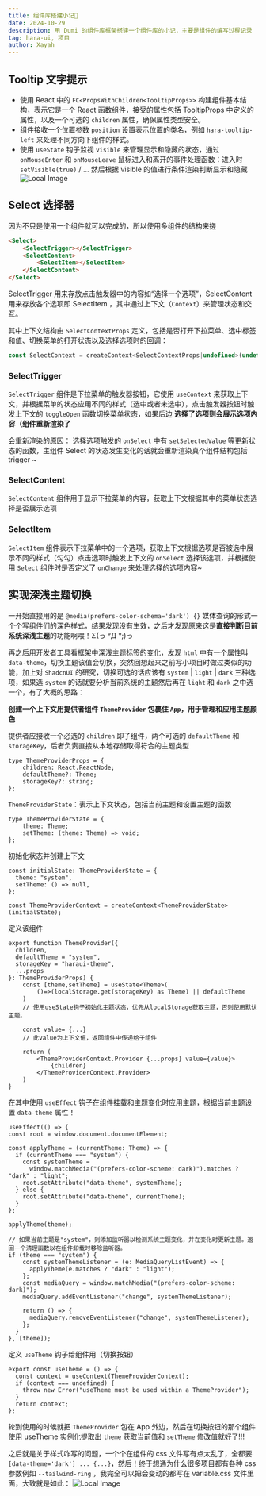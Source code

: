 ```yaml
---
title: 组件库搭建小记🐥
date: 2024-10-29
description: 用 Dumi 的组件库框架搭建一个组件库的小记，主要是组件的编写过程记录
tag: hara-ui, 项目
author: Xayah
---
```


## Tooltip 文字提示
+ 使用 React 中的 `FC<PropsWithChildren<TooltipProps>>` 构建组件基本结构，表示它是一个 React 函数组件，接受的属性包括 TooltipProps 中定义的属性，以及一个可选的 `children` 属性，确保属性类型安全。
+ 组件接收一个位置参数 `position` 设置表示位置的类名，例如 `hara-tooltip-left` 来处理不同方向下组件的样式。
+ 使用 `useState` 钩子监视 `visible` 来管理显示和隐藏的状态，通过 ` onMouseEnter ` 和 ` onMouseLeave ` 鼠标进入和离开的事件处理函数：进入时 `setVisible(true)` / ... 然后根据 visible 的值进行条件渲染判断显示和隐藏
![Local Image](../../public/images/tooltip01.png)

## Select 选择器
因为不只是使用一个组件就可以完成的，所以使用多组件的结构来搓
```html
<Select>
	<SelectTrigger></SelectTrigger>
	<SelectContent>
	    <SelectItem></SelectItem>
	</SelectContent>
</Select>
```
SelectTrigger 用来存放点击触发器中的内容如“选择一个选项”，SelectContent 用来存放各个选项即 SelectItem ，其中通过上下文（`Context`）来管理状态和交互。

其中上下文结构由 `SelectContextProps` 定义，包括是否打开下拉菜单、选中标签和值、切换菜单的打开状态以及选择选项时的回调：
```js
const SelectContext = createContext<SelectContextProps|undefined>(undefined)
```
### SelectTrigger
`SelectTrigger` 组件是下拉菜单的触发器按钮，它使用 `useContext` 来获取上下文，并根据菜单的状态应用不同的样式（选中或者未选中），点击触发器按钮时触发上下文的 `toggleOpen` 函数切换菜单状态，如果后边 **选择了选项则会展示选项内容（组件重新渲染了**

会重新渲染的原因：
选择选项触发的 `onSelect` 中有 `setSelectedValue` 等更新状态的函数，主组件 Select 的状态发生变化的话就会重新渲染真个组件结构包括 trigger ~
### SelectContent
`SelectContent` 组件用于显示下拉菜单的内容，获取上下文根据其中的菜单状态选择是否展示选项
### SelectItem
`SelectItem` 组件表示下拉菜单中的一个选项，获取上下文根据选项是否被选中展示不同的样式（勾勾）点击选项时触发上下文的 `onSelect` 选择该选项，并根据使用 `Select` 组件时是否定义了 `onChange` 来处理选择的选项内容~

## 实现深浅主题切换
一开始直接用的是 `@media(prefers-color-schema='dark') {}` 媒体查询的形式一个个写组件们的深色样式，结果发现没有生效，之后才发现原来这是**直接判断目前系统深浅主题**的功能啊喂！Σ(っ °Д °;)っ

再之后用开发者工具看框架中深浅主题标签的变化，发现 `html` 中有一个属性叫 `data-theme`，切换主题该值会切换，突然回想起来之前写小项目时做过类似的功能，加上对 `ShadcnUI` 的研究，切换可选的话应该有 `system` | `light` | `dark` 三种选项，如果选 `system` 的话就要分析当前系统的主题然后再在 `light` 和 `dark` 之中选一个，有了大概的思路：

**创建一个上下文用提供者组件 `ThemeProvider` 包裹住 ` App `，用于管理和应用主题颜色**

提供者应接收一个必选的 `children` 即子组件，两个可选的 `defaultTheme` 和 `storageKey`，后者负责直接从本地存储取得符合的主题类型
```tsx
type ThemeProviderProps = {
	children: React.ReactNode;
	defaultTheme?: Theme;
	storageKey?: string;
};
```

`ThemeProviderState`：表示上下文状态，包括当前主题和设置主题的函数
```tsx
type ThemeProviderState = {
	theme: Theme;
	setTheme: (theme: Theme) => void;
};
```

初始化状态并创建上下文
```tsx
const initialState: ThemeProviderState = {
  theme: "system",
  setTheme: () => null,
};

const ThemeProviderContext = createContext<ThemeProviderState>(initialState);
```

定义该组件
```tsx
export function ThemeProvider({
  children,
  defaultTheme = "system",
  storageKey = "haraui-theme",
  ...props
}: ThemeProviderProps) {
	const [theme,setTheme] = useState<Theme>(
	    ()=>(localStorage.get(storageKey) as Theme) || defaultTheme
	)
	// 使用useState钩子初始化主题状态，优先从localStorage获取主题，否则使用默认主题。

	const value= {...}
	// 此value为上下文值，返回组件中传递给子组件

	return (
	    <ThemeProviderContext.Provider {...props} value={value}>
	        {children}
	    </ThemeProviderContext.Provider>
	)
}
```

在其中使用 `useEffect` 钩子在组件挂载和主题变化时应用主题，根据当前主题设置 `data-theme` 属性！
```tsx
useEffect(() => {
const root = window.document.documentElement;

const applyTheme = (currentTheme: Theme) => {
  if (currentTheme === "system") {
    const systemTheme = 
      window.matchMedia("(prefers-color-scheme: dark)").matches ? "dark" : "light";
    root.setAttribute("data-theme", systemTheme);
  } else {
    root.setAttribute("data-theme", currentTheme);
  }
};

applyTheme(theme);

// 如果当前主题是"system"，则添加监听器以检测系统主题变化，并在变化时更新主题。返回一个清理函数以在组件卸载时移除监听器。
if (theme === "system") {
    const systemThemeListener = (e: MediaQueryListEvent) => {
      applyTheme(e.matches ? "dark" : "light");
    };
    const mediaQuery = window.matchMedia("(prefers-color-scheme: dark)");
    mediaQuery.addEventListener("change", systemThemeListener);

    return () => {
      mediaQuery.removeEventListener("change", systemThemeListener);
    };
  }
}, [theme]);
```

定义 `useTheme` 钩子给组件用（切换按钮）
```tsx
export const useTheme = () => {
  const context = useContext(ThemeProviderContext);
  if (context === undefined) {
    throw new Error("useTheme must be used within a ThemeProvider");
  }
  return context;
};
```

轮到使用的时候就把 `ThemeProvider` 包在 App 外边，然后在切换按钮的那个组件使用 useTheme 实例化提取出 `theme` 获取当前值和 `setTheme` 修改值就好了!!!

之后就是关于样式咋写的问题，一个个在组件的 css 文件写有点太乱了，全都要 `[data-theme='dark'] ... {...}`，然后！终于想通为什么很多项目都有各种 css 参数例如 `--tailwind-ring` ，我完全可以把会变动的都写在 variable.css 文件里面，大致就是如此：
![Local Image](../../public/images/haraui-variablecss.png)

